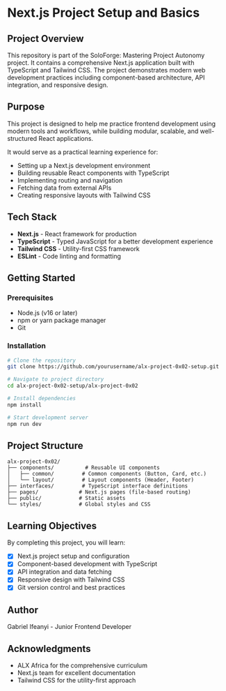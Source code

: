 # Next.js Project Setup and Basics

## Project Overview

This repository is part of the SoloForge: Mastering Project Autonomy project. 
It contains a comprehensive Next.js application built with TypeScript and Tailwind CSS. The project demonstrates modern web development practices including component-based architecture, API integration, and responsive design.

## Purpose

This project is designed to help me practice frontend development using modern tools and workflows, while building modular, scalable, and well-structured React applications.

It would serve as a practical learning experience for:
- Setting up a Next.js development environment
- Building reusable React components with TypeScript
- Implementing routing and navigation
- Fetching data from external APIs
- Creating responsive layouts with Tailwind CSS

## Tech Stack

- **Next.js** - React framework for production
- **TypeScript** - Typed JavaScript for a better development experience
- **Tailwind CSS** - Utility-first CSS framework
- **ESLint** - Code linting and formatting

## Getting Started

### Prerequisites
- Node.js (v16 or later)
- npm or yarn package manager
- Git

### Installation
```bash
# Clone the repository
git clone https://github.com/yourusername/alx-project-0x02-setup.git

# Navigate to project directory
cd alx-project-0x02-setup/alx-project-0x02

# Install dependencies
npm install

# Start development server
npm run dev
```

## Project Structure
```
alx-project-0x02/
├── components/          # Reusable UI components
│   ├── common/         # Common components (Button, Card, etc.)
│   └── layout/         # Layout components (Header, Footer)
├── interfaces/         # TypeScript interface definitions
├── pages/             # Next.js pages (file-based routing)
├── public/            # Static assets
└── styles/            # Global styles and CSS
```

## Learning Objectives

By completing this project, you will learn:
- [x] Next.js project setup and configuration
- [x] Component-based development with TypeScript
- [x] API integration and data fetching
- [x] Responsive design with Tailwind CSS
- [x] Git version control and best practices

## Author

Gabriel Ifeanyi - Junior Frontend Developer

## Acknowledgments

- ALX Africa for the comprehensive curriculum
- Next.js team for excellent documentation
- Tailwind CSS for the utility-first approach
